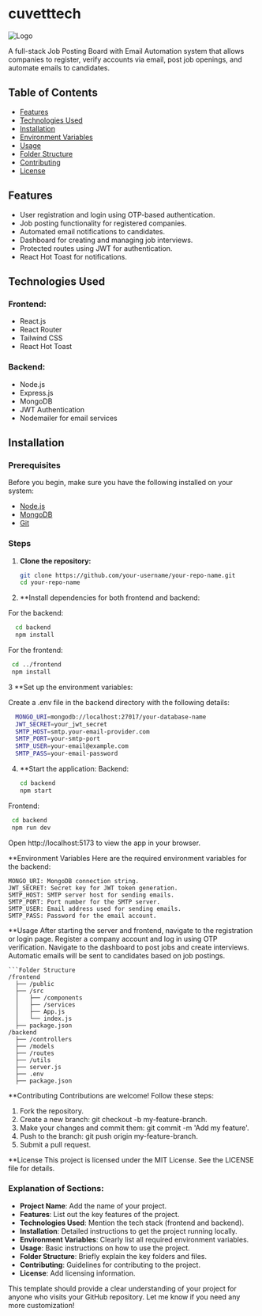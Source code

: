 # cuvetttech

![Logo]("./frontend/public/cuvettIcon.svg")

A full-stack Job Posting Board with Email Automation system that allows companies to register, verify accounts via email, post job openings, and automate emails to candidates.

## Table of Contents

- [Features](#features)
- [Technologies Used](#technologies-used)
- [Installation](#installation)
- [Environment Variables](#environment-variables)
- [Usage](#usage)
- [Folder Structure](#folder-structure)
- [Contributing](#contributing)
- [License](#license)

## Features

- User registration and login using OTP-based authentication.
- Job posting functionality for registered companies.
- Automated email notifications to candidates.
- Dashboard for creating and managing job interviews.
- Protected routes using JWT for authentication.
- React Hot Toast for notifications.

## Technologies Used

### Frontend:

- React.js
- React Router
- Tailwind CSS
- React Hot Toast

### Backend:

- Node.js
- Express.js
- MongoDB
- JWT Authentication
- Nodemailer for email services

## Installation

### Prerequisites

Before you begin, make sure you have the following installed on your system:

- [Node.js](https://nodejs.org/)
- [MongoDB](https://www.mongodb.com/)
- [Git](https://git-scm.com/)

### Steps

1. **Clone the repository:**

   ```bash
   git clone https://github.com/your-username/your-repo-name.git
   cd your-repo-name

2. **Install dependencies for both frontend and backend:

For the backend:

  ```bash
    cd backend
    npm install
```
For the frontend:
   ```bash
    cd ../frontend
    npm install
```
3  **Set up the environment variables:

Create a .env file in the backend directory with the following details:

  ```bash
    MONGO_URI=mongodb://localhost:27017/your-database-name
    JWT_SECRET=your_jwt_secret
    SMTP_HOST=smtp.your-email-provider.com
    SMTP_PORT=your-smtp-port
    SMTP_USER=your-email@example.com
    SMTP_PASS=your-email-password
```
4. **Start the application:
    Backend:
   ```bash
   cd backend
   npm start
   ```

  Frontend:
  ```bash
   cd backend
   npm run dev
   ```
Open http://localhost:5173 to view the app in your browser.

**Environment Variables
Here are the required environment variables for the backend:

    MONGO_URI: MongoDB connection string.
    JWT_SECRET: Secret key for JWT token generation.
    SMTP_HOST: SMTP server host for sending emails.
    SMTP_PORT: Port number for the SMTP server.
    SMTP_USER: Email address used for sending emails.
    SMTP_PASS: Password for the email account.

**Usage
    After starting the server and frontend, navigate to the registration or login page.
    Register a company account and log in using OTP verification.
    Navigate to the dashboard to post jobs and create interviews.
    Automatic emails will be sent to candidates based on job postings.
    
    ```Folder Structure
    /frontend
      ├── /public
      ├── /src
      │   ├── /components
      │   ├── /services
      │   ├── App.js
      │   └── index.js
      ├── package.json
    /backend
      ├── /controllers
      ├── /models
      ├── /routes
      ├── /utils
      ├── server.js
      ├── .env
      ├── package.json

**Contributing
Contributions are welcome! Follow these steps:

  1. Fork the repository.
  2. Create a new branch: git checkout -b my-feature-branch.
  3. Make your changes and commit them: git commit -m 'Add my feature'.
  4. Push to the branch: git push origin my-feature-branch.
  5. Submit a pull request.

**License
This project is licensed under the MIT License. See the LICENSE file for details.


### Explanation of Sections:
- **Project Name**: Add the name of your project.
- **Features**: List out the key features of the project.
- **Technologies Used**: Mention the tech stack (frontend and backend).
- **Installation**: Detailed instructions to get the project running locally.
- **Environment Variables**: Clearly list all required environment variables.
- **Usage**: Basic instructions on how to use the project.
- **Folder Structure**: Briefly explain the key folders and files.
- **Contributing**: Guidelines for contributing to the project.
- **License**: Add licensing information.

This template should provide a clear understanding of your project for anyone who visits your GitHub repository. Let me know if you need any more customization!

